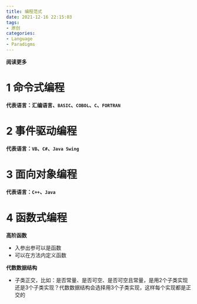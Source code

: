 ```yaml
---
title: 编程范式
date: 2021-12-16 22:15:03
tags: 
- 原创
categories: 
- Language
- Paradigms
---
```


**阅读更多**

<!--more-->

# 1 命令式编程

**代表语言：汇编语言、`BASIC`、`COBOL`、`C`、`FORTRAN`**

# 2 事件驱动编程

**代表语言：`VB`、`C#`、`Java Swing`**

# 3 面向对象编程

**代表语言：`C++`、`Java`**

# 4 函数式编程

**高阶函数**

* 入参出参可以是函数
* 可以在方法内定义函数

**代数数据结构**

* 子类正交，比如：是否常量、是否可空、是否可空且常量，是用2个子类实现还是3个子类实现？代数数据结构会选择用3个子类实现，这样每个实现都是正交的

